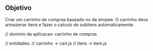 ## Objetivo

Criar um carrinho de compras baseado no da shopee. O carrinho deve armazenar itens e fazer o calculo de subitens automaticamente.

// dominio da aplicacao: carrinho de compras

// entidades:
// carrinho -> cart.js
// itens -> item.js